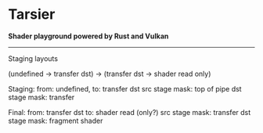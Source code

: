 # Tarsier
**Shader playground powered by Rust and Vulkan**

___

Staging layouts

(undefined -> transfer dst) -> (transfer dst -> shader read only)

Staging:
from: undefined,
to: transfer dst
src stage mask: top of pipe
dst stage mask: transfer

Final:
from: transfer dst
to: shader read (only?)
src stage mask: transfer
dst stage mask: fragment shader